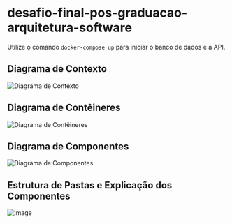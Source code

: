 # desafio-final-pos-graduacao-arquitetura-software

Utilize o comando `docker-compose up` para iniciar o banco de dados e a API.

## Diagrama de Contexto
![Diagrama de Contexto](https://github.com/user-attachments/assets/4ed49227-071b-4f28-bf74-d437f788013b)

## Diagrama de Contêineres
![Diagrama de Contêineres](https://github.com/user-attachments/assets/bd8fa192-91fd-43bd-8526-e3030c3b7a8f)

## Diagrama de Componentes
![Diagrama de Componentes](https://github.com/user-attachments/assets/9af2050c-2336-4faf-bc64-4cdceff40c85)

## Estrutura de Pastas e Explicação dos Componentes
![image](https://github.com/user-attachments/assets/dd8863a1-3046-4b08-993e-9eb8ebcfaa76)



